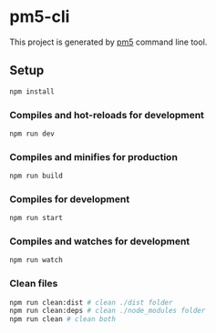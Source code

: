 # pm5-cli

This project is generated by [pm5](https://github.com/NHibiki/pm5) command line tool.

## Setup

```bash
npm install
```

### Compiles and hot-reloads for development

```bash
npm run dev
```

### Compiles and minifies for production

```bash
npm run build
```

### Compiles for development

```bash
npm run start
```

### Compiles and watches for development

```bash
npm run watch
```

### Clean files

```bash
npm run clean:dist # clean ./dist folder
npm run clean:deps # clean ./node_modules folder
npm run clean # clean both
```
